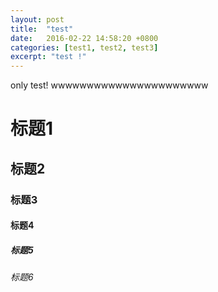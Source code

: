 ```yaml
---
layout: post
title:  "test"
date:   2016-02-22 14:58:20 +0800
categories: [test1, test2, test3]
excerpt: "test !"
---
```

only test!
wwwwwwwwwwwwwwwwwwwwww
# 标题1

## 标题2

### 标题3

#### 标题4

##### 标题5

###### 标题6

